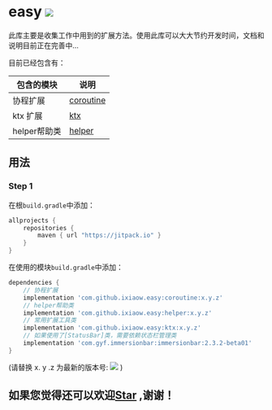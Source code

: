 # easy [![](https://jitpack.io/v/ixiaow/easy.svg)](https://jitpack.io/#ixiaow/easy)

此库主要是收集工作中用到的扩展方法。使用此库可以大大节约开发时间，文档和说明目前正在完善中...

目前已经包含有：

| 包含的模块 | 说明                       |
| ---------- | -------------------------- |
| 协程扩展  | [coroutine](https://github.com/ixiaow/easy/tree/master/coroutine/README.md) |
| ktx 扩展  | [ktx](https://github.com/ixiaow/easy/tree/master/ktx/README.md) |
| helper帮助类  | [helper](https://github.com/ixiaow/easy/tree/master/hepler/README.md) |

## 用法

### Step 1

在根`build.gradle`中添加：

```groovy
allprojects {
    repositories {
        maven { url "https://jitpack.io" }
    }
}
```

在使用的模块`build.gradle`中添加：

```groovy
dependencies {
    // 协程扩展
    implementation 'com.github.ixiaow.easy:coroutine:x.y.z'
    // helper帮助类
    implementation 'com.github.ixiaow.easy:helper:x.y.z'
    // 常用扩展工具类
    implementation 'com.github.ixiaow.easy:ktx:x.y.z'
    // 如果使用了[StatusBar]类，需要依赖状态栏管理类
    implementation 'com.gyf.immersionbar:immersionbar:2.3.2-beta01'
}
```
(请替换 x. y .z 为最新的版本号: ![](https://jitpack.io/v/ixiaow/easy.svg) )


## 如果您觉得还可以欢迎[Star](https://github.com/ixiaow/easy) ,谢谢！


